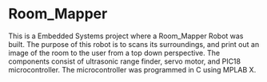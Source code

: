 # Room_Mapper
This is a Embedded Systems project where a Room_Mapper Robot was built. The purpose of this robot is to scans its surroundings, and print out an image of the room to the user from a top down perspective. The components consist of ultrasonic range finder, servo motor, and PIC18 microcontroller. The microcontroller was programmed in C using MPLAB X.
